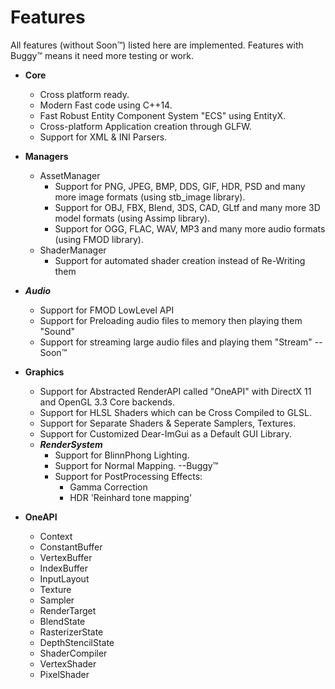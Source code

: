 # Features
All features (without Soon™) listed here are implemented.
Features with Buggy™ means it need more testing or work.

- __Core__
  - Cross platform ready.
  - Modern Fast code using C++14.
  - Fast Robust Entity Component System "ECS" using EntityX.
  - Cross-platform Application creation through GLFW.
  - Support for XML & INI Parsers.
  
- __Managers__  
  - AssetManager
    - Support for PNG, JPEG, BMP, DDS, GIF, HDR, PSD and many more image formats (using stb_image library).
    - Support for OBJ, FBX, Blend, 3DS, CAD, GLtf and many more 3D model formats (using Assimp library).
	- Support for OGG, FLAC, WAV, MP3 and many more audio formats (using FMOD library).
  - ShaderManager
    - Support for automated shader creation instead of Re-Writing them

- ___Audio___
  - Support for FMOD LowLevel API
  - Support for Preloading audio files to memory then playing them 			"Sound"
  - Support for streaming large audio files and playing them 				"Stream"  --Soon™

- __Graphics__
  - Support for Abstracted RenderAPI called "OneAPI" with DirectX 11 and OpenGL 3.3 Core backends.
  - Support for HLSL Shaders which can be Cross Compiled to GLSL.
  - Support for Separate Shaders & Seperate Samplers, Textures.
  - Support for Customized Dear-ImGui as a Default GUI Library.
  - ___RenderSystem___
    - Support for BlinnPhong Lighting.
    - Support for Normal Mapping.	--Buggy™
    - Support for PostProcessing Effects:
	  - Gamma Correction
	  - HDR 'Reinhard tone mapping'
	  
- __OneAPI__
  - Context
  - ConstantBuffer
  - VertexBuffer
  - IndexBuffer
  - InputLayout
  - Texture
  - Sampler
  - RenderTarget
  - BlendState
  - RasterizerState
  - DepthStencilState
  - ShaderCompiler
  - VertexShader
  - PixelShader
